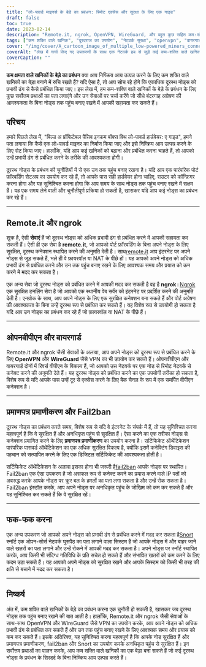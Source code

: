 ```yaml
---
title: "लो-पावर्ड माइनर्स के बेड़े का प्रबंधन: रिमोट एक्सेस और सुरक्षा के लिए एक गाइड"
draft: false
toc: true
date: 2023-02-14
description: "Remote.it, ngrok, OpenVPN, WireGuard, और बहुत कुछ सहित कम-संचालित खनिकों के बेड़े के प्रबंधन के लिए सर्वोत्तम प्रथाओं और उपकरणों का अन्वेषण करें।"
tags: ["कम शक्ति वाले खनिक", "दूरदराज का उपयोग", "नेटवर्क सुरक्षा", "openvpn", "वायरगार्ड", "फक-फक करना", "ngrok"]
cover: "/img/cover/A_cartoon_image_of_multiple_low-powered_miners_connected.png"
coverAlt: "लेख में चर्चा किए गए उपकरणों के साथ एक नेटवर्क हब से जुड़े कई कम-शक्ति वाले खनिकों की एक कार्टून छवि।"
coverCaption: ""
---
```


**कम क्षमता वाले खनिकों के बेड़े का प्रबंधन**
क्या आप निष्क्रिय आय उत्पन्न करने के लिए कम शक्ति वाले खनिकों का बेड़ा बनाने में रुचि रखते हैं? यदि ऐसा है, तो आप सोच रहे होंगे कि एकाधिक दूरस्थ नोड्स को प्रभावी ढंग से कैसे प्रबंधित किया जाए। इस लेख में, हम कम-शक्ति वाले खनिकों के बेड़े के प्रबंधन के लिए कुछ सर्वोत्तम प्रथाओं का पता लगाएंगे और उन सेवाओं पर चर्चा करेंगे जो सीधे बंदरगाह अग्रेषण की आवश्यकता के बिना नोड्स तक पहुंच बनाए रखने में आपकी सहायता कर सकते हैं।

## परिचय
हमारे पिछले लेख में, "बिल्ड अ प्रॉफिटेबल पैसिव इनकम बॉक्स विथ लो-पावर्ड हार्डवेयर: ए गाइड", हमने पता लगाया कि कैसे एक लो-पावर्ड माइनर का निर्माण किया जाए और इसे निष्क्रिय आय उत्पन्न करने के लिए सेट किया जाए। हालाँकि, यदि आप कई खनिकों को बढ़ाना और प्रबंधित करना चाहते हैं, तो आपको उन्हें प्रभावी ढंग से प्रबंधित करने के तरीके की आवश्यकता होगी।

दूरस्थ नोड्स के प्रबंधन की चुनौतियों में से एक उन तक पहुंच बनाए रखना है। यदि आप एक पारंपरिक पोर्ट फ़ॉरवर्डिंग सेटअप का उपयोग कर रहे हैं, तो आपके पास सही हार्डवेयर होना चाहिए, राउटर को कॉन्फ़िगर करना होगा और यह सुनिश्चित करना होगा कि आप समय के साथ नोड्स तक पहुंच बनाए रखने में सक्षम हैं। यह एक समय लेने वाली और चुनौतीपूर्ण प्रक्रिया हो सकती है, खासकर यदि आप कई नोड्स का प्रबंधन कर रहे हैं।

______

## Remote.it और ngrok

शुक्र है, ऐसी **सेवाएं** हैं जो दूरस्थ नोड्स को अधिक प्रभावी ढंग से प्रबंधित करने में आपकी सहायता कर सकती हैं। ऐसी ही एक सेवा है **remote.it**, जो आपको पोर्ट फ़ॉरवर्डिंग के बिना अपने नोड्स के लिए सुरक्षित, दूरस्थ कनेक्शन स्थापित करने की अनुमति देती है। साथ[remote.it](https://www.remote.it/) आप इंटरनेट पर अपने नोड्स से जुड़ सकते हैं, भले ही वे फ़ायरवॉल या NAT के पीछे हों। यह आपको अपने नोड्स को अधिक प्रभावी ढंग से प्रबंधित करने और उन तक पहुंच बनाए रखने के लिए आवश्यक समय और प्रयास को कम करने में मदद कर सकता है।

एक अन्य सेवा जो दूरस्थ नोड्स को प्रबंधित करने में आपकी मदद कर सकती है वह है **ngrok**।[Ngrok](https://ngrok.com/) एक सुरक्षित टनलिंग सेवा है जो आपको एक स्थानीय वेब सर्वर को इंटरनेट पर प्रदर्शित करने की अनुमति देती है। एनग्रोक के साथ, आप अपने नोड्स के लिए एक सुरक्षित कनेक्शन बना सकते हैं और पोर्ट अग्रेषण की आवश्यकता के बिना उन्हें दूरस्थ रूप से प्रबंधित कर सकते हैं। यह विशेष रूप से उपयोगी हो सकता है यदि आप उन नोड्स का प्रबंधन कर रहे हैं जो फ़ायरवॉल या NAT के पीछे हैं।

______

## ओपनवीपीएन और वायरगार्ड

Remote.it और ngrok जैसी सेवाओं के अलावा, आप अपने नोड्स को दूरस्थ रूप से प्रबंधित करने के लिए **OpenVPN** और **WireGuard** जैसे VPN का भी उपयोग कर सकते हैं। ओपनवीपीएन और वायरगार्ड दोनों में रिवर्स वीपीएन के विकल्प हैं, जो आपको उस नेटवर्क पर एक नोड से रिमोट नेटवर्क से कनेक्ट करने की अनुमति देते हैं। यह दूरस्थ नोड्स को प्रबंधित करने का एक उपयोगी तरीका हो सकता है, विशेष रूप से यदि आपके पास उन्हें दूर से एक्सेस करने के लिए बैक चैनल के रूप में एक समर्पित वीपीएन कनेक्शन है।

______

## प्रमाणपत्र प्रमाणीकरण और Fail2ban

दूरस्थ नोड्स का प्रबंधन करते समय, विशेष रूप से यदि वे इंटरनेट के संपर्क में हैं, तो यह सुनिश्चित करना महत्वपूर्ण है कि वे सुरक्षित हैं और अनधिकृत पहुंच से सुरक्षित हैं। ऐसा करने का एक तरीका नोड्स से कनेक्शन प्रमाणित करने के लिए **प्रमाणपत्र प्रमाणीकरण** का उपयोग करना है। सर्टिफिकेट ऑथेंटिकेशन पारंपरिक पासवर्ड ऑथेंटिकेशन का एक अधिक सुरक्षित विकल्प है, क्योंकि इसमें कनेक्टिंग डिवाइस की पहचान को सत्यापित करने के लिए एक डिजिटल सर्टिफिकेट की आवश्यकता होती है।

सर्टिफिकेट ऑथेंटिकेशन के अलावा इसका होना भी जरूरी है[fail2ban](https://www.fail2ban.org/wiki/index.php/Main_Page) आपके नोड्स पर स्थापित। Fail2ban एक ऐसा उपकरण है जो असफल रूप से कनेक्ट करने का प्रयास करने वाले IP पतों को अवरुद्ध करके आपके नोड्स पर क्रूर बल के हमलों का पता लगा सकता है और उन्हें रोक सकता है। Fail2ban इंस्टॉल करके, आप अपने नोड्स पर अनधिकृत पहुंच के जोखिम को कम कर सकते हैं और यह सुनिश्चित कर सकते हैं कि वे सुरक्षित रहें।

______

## फक-फक करना

एक अन्य उपकरण जो आपको अपने नोड्स को प्रभावी ढंग से प्रबंधित करने में मदद कर सकता है[Snort](https://www.snort.org/) स्नॉर्ट एक ओपन-सोर्स नेटवर्क घुसपैठ का पता लगाने वाला सिस्टम है जो आपके नोड्स में और बाहर जाने वाले खतरों का पता लगाने और उन्हें रोकने में आपकी मदद कर सकता है। अपने नोड्स पर स्नॉर्ट स्थापित करके, आप किसी भी संदिग्ध गतिविधि के प्रति सचेत हो सकते हैं और संभावित खतरों को कम करने के लिए कदम उठा सकते हैं। यह आपको अपने नोड्स को सुरक्षित रखने और आपके सिस्टम को किसी भी तरह की क्षति से बचाने में मदद कर सकता है।

______

## निष्कर्ष

अंत में, कम शक्ति वाले खनिकों के बेड़े का प्रबंधन करना एक चुनौती हो सकती है, खासकर जब दूरस्थ नोड्स तक पहुंच बनाए रखने की बात आती है। हालाँकि, Remote.it और ngrok जैसी सेवाओं के साथ-साथ OpenVPN और WireGuard जैसे VPN का उपयोग करके, आप अपने नोड्स को अधिक प्रभावी ढंग से प्रबंधित कर सकते हैं और उन तक पहुंच बनाए रखने के लिए आवश्यक समय और प्रयास को कम कर सकते हैं। इसके अतिरिक्त, यह सुनिश्चित करना महत्वपूर्ण है कि आपके नोड सुरक्षित हैं और प्रमाणपत्र प्रमाणीकरण, fail2ban और Snort का उपयोग करके अनधिकृत पहुंच से सुरक्षित हैं। इन सर्वोत्तम प्रथाओं का पालन करके, आप कम शक्ति वाले खनिकों का एक बेड़ा बना सकते हैं जो कई दूरस्थ नोड्स के प्रबंधन के सिरदर्द के बिना निष्क्रिय आय उत्पन्न करते हैं।
